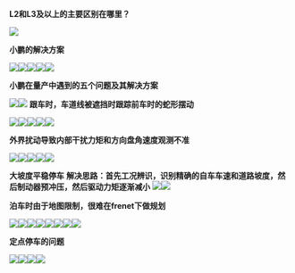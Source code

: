 
**L2和L3及以上的主要区别在哪里？**

![](images/小鹏在L2辅助驾驶中遇到的五个问题及其解决思路_image_1.png)

**小鹏的解决方案**

![](images/小鹏在L2辅助驾驶中遇到的五个问题及其解决思路_image_2.png)![](images/小鹏在L2辅助驾驶中遇到的五个问题及其解决思路_image_3.png)![](images/小鹏在L2辅助驾驶中遇到的五个问题及其解决思路_image_4.png)![](images/小鹏在L2辅助驾驶中遇到的五个问题及其解决思路_image_5.png)![](images/小鹏在L2辅助驾驶中遇到的五个问题及其解决思路_image_6.png)

**小鹏在量产中遇到的五个问题及其解决方案**

![](images/小鹏在L2辅助驾驶中遇到的五个问题及其解决思路_image_7.png)![](images/小鹏在L2辅助驾驶中遇到的五个问题及其解决思路_image_8.png)
**跟车时，车道线被遮挡时跟踪前车时的蛇形摆动**

![](images/小鹏在L2辅助驾驶中遇到的五个问题及其解决思路_image_9.png)![](images/小鹏在L2辅助驾驶中遇到的五个问题及其解决思路_image_10.png)![](images/小鹏在L2辅助驾驶中遇到的五个问题及其解决思路_image_11.png)![](images/小鹏在L2辅助驾驶中遇到的五个问题及其解决思路_image_12.png)![](images/小鹏在L2辅助驾驶中遇到的五个问题及其解决思路_image_13.png)

**外界扰动导致内部干扰力矩和方向盘角速度观测不准**

![](images/小鹏在L2辅助驾驶中遇到的五个问题及其解决思路_image_14.png)![](images/小鹏在L2辅助驾驶中遇到的五个问题及其解决思路_image_15.png)![](images/小鹏在L2辅助驾驶中遇到的五个问题及其解决思路_image_16.png)![](images/小鹏在L2辅助驾驶中遇到的五个问题及其解决思路_image_17.png)![](images/小鹏在L2辅助驾驶中遇到的五个问题及其解决思路_image_18.png)

**大坡度平稳停车**
**解决思路：首先工况辨识，识别精确的自车车速和道路坡度，然后制动器预冲压，然后驱动力矩逐渐减小**
![](images/小鹏在L2辅助驾驶中遇到的五个问题及其解决思路_image_19.png)![](images/小鹏在L2辅助驾驶中遇到的五个问题及其解决思路_image_20.png)

**泊车时由于地图限制，很难在frenet下做规划**

![](images/小鹏在L2辅助驾驶中遇到的五个问题及其解决思路_image_21.png)![](images/小鹏在L2辅助驾驶中遇到的五个问题及其解决思路_image_22.png)![](images/小鹏在L2辅助驾驶中遇到的五个问题及其解决思路_image_23.png)![](images/小鹏在L2辅助驾驶中遇到的五个问题及其解决思路_image_24.png)![](images/小鹏在L2辅助驾驶中遇到的五个问题及其解决思路_image_25.png)![](images/小鹏在L2辅助驾驶中遇到的五个问题及其解决思路_image_26.png)![](images/小鹏在L2辅助驾驶中遇到的五个问题及其解决思路_image_27.png)![](images/小鹏在L2辅助驾驶中遇到的五个问题及其解决思路_image_28.png)

**定点停车的问题**

![](images/小鹏在L2辅助驾驶中遇到的五个问题及其解决思路_image_29.png)![](images/小鹏在L2辅助驾驶中遇到的五个问题及其解决思路_image_30.png)![](images/小鹏在L2辅助驾驶中遇到的五个问题及其解决思路_image_31.png)![](images/小鹏在L2辅助驾驶中遇到的五个问题及其解决思路_image_32.png)